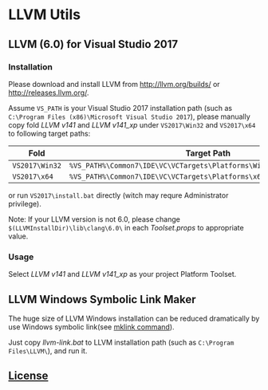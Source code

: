 # LLVM Utils

## LLVM (6.0) for Visual Studio 2017

### Installation
Please download and install LLVM from http://llvm.org/builds/ or http://releases.llvm.org/.

Assume `VS_PATH` is your Visual Studio 2017 installation path (such as `C:\Program Files (x86)\Microsoft Visual Studio 2017`),
please manually copy fold *LLVM v141* and *LLVM v141_xp* under `VS2017\Win32` and `VS2017\x64` to following target paths:

| Fold | Target Path |
|------|-------------|
|`VS2017\Win32` | `%VS_PATH%\Common7\IDE\VC\VCTargets\Platforms\Win32\PlatformToolsets\` |
|`VS2017\x64` | `%VS_PATH%\Common7\IDE\VC\VCTargets\Platforms\x64\PlatformToolsets\` |

or run `VS2017\install.bat` directly (witch may requre Administrator privilege).

Note: If your LLVM version is not 6.0, please change `$(LLVMInstallDir)\lib\clang\6.0\` in each *Toolset.props* to appropriate value.

### Usage
Select *LLVM v141* and *LLVM v141_xp* as your project Platform Toolset.

## LLVM Windows Symbolic Link Maker
The huge size of LLVM Windows installation can be reduced dramatically by use Windows symbolic link(see [mklink command](https://technet.microsoft.com/en-us/library/cc753194\(v=ws.11\).aspx)).

Just copy *llvm-link.bat* to LLVM installation path (such as `C:\Program Files\LLVM\`), and run it.

## [License](http://llvm.org/releases/5.0.0/LICENSE.TXT)
